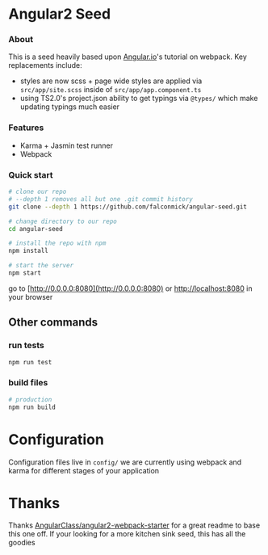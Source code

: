 # Angular2 Seed

### About
This is a seed heavily based upon [Angular.io](https://angular.io/docs/ts/latest/guide/webpack.html)'s tutorial on webpack.
Key replacements include:
* styles are now scss + page wide styles are applied via `src/app/site.scss` inside of `src/app/app.component.ts`
* using TS2.0's project.json ability to get typings via `@types/` which make updating typings much easier

### Features
* Karma + Jasmin test runner
* Webpack

### Quick start
```bash
# clone our repo
# --depth 1 removes all but one .git commit history
git clone --depth 1 https://github.com/falconmick/angular-seed.git

# change directory to our repo
cd angular-seed

# install the repo with npm
npm install

# start the server
npm start
```
go to [http://0.0.0.0:8080](http://0.0.0.0:8080) or [http://localhost:8080](http://localhost:8080) in your browser


## Other commands
### run tests
```bash
npm run test
```

### build files
```bash
# production
npm run build
```

# Configuration
Configuration files live in `config/` we are currently using webpack and karma for different stages of your application

# Thanks
Thanks [AngularClass/angular2-webpack-starter](https://github.com/AngularClass/angular2-webpack-starter) for a great readme to base this one off. If your looking for a more kitchen sink seed, this has all the goodies